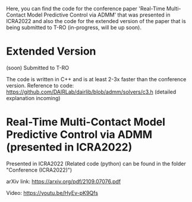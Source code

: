 Here, you can find the code for the conference paper 'Real-Time Multi-Contact Model Predictive Control via ADMM' that was presented in ICRA2022 and also the code for the extended version of the paper that is being submitted to T-RO (in-progress, will be up soon).

# Extended Version
(soon) Submitted to T-RO

The code is written in C++ and is at least 2-3x faster than the conference version. Reference to code: https://github.com/DAIRLab/dairlib/blob/admm/solvers/c3.h (detailed explanation incoming)

# Real-Time Multi-Contact Model Predictive Control via ADMM (presented in ICRA2022)
Presented in ICRA2022 (Related code (python) can be found in the folder "Conference (ICRA2022)")

arXiv link: https://arxiv.org/pdf/2109.07076.pdf

Video: https://youtu.be/HyEv-pK9Qfs

